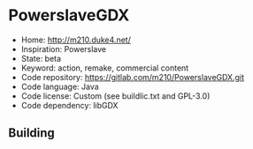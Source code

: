 # PowerslaveGDX

- Home: http://m210.duke4.net/
- Inspiration: Powerslave
- State: beta
- Keyword: action, remake, commercial content
- Code repository: https://gitlab.com/m210/PowerslaveGDX.git
- Code language: Java
- Code license: Custom (see buildlic.txt and GPL-3.0)
- Code dependency: libGDX

## Building
